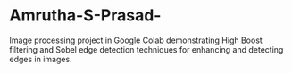 # Amrutha-S-Prasad-
Image processing project in Google Colab demonstrating High Boost filtering and Sobel edge detection techniques for enhancing and detecting edges in images.
